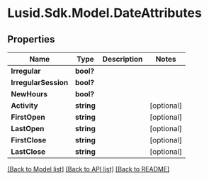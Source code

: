 
# Lusid.Sdk.Model.DateAttributes

## Properties

Name | Type | Description | Notes
------------ | ------------- | ------------- | -------------
**Irregular** | **bool?** |  | 
**IrregularSession** | **bool?** |  | 
**NewHours** | **bool?** |  | 
**Activity** | **string** |  | [optional] 
**FirstOpen** | **string** |  | [optional] 
**LastOpen** | **string** |  | [optional] 
**FirstClose** | **string** |  | [optional] 
**LastClose** | **string** |  | [optional] 

[[Back to Model list]](../README.md#documentation-for-models)
[[Back to API list]](../README.md#documentation-for-api-endpoints)
[[Back to README]](../README.md)

